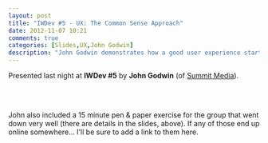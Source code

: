 ```yaml
---
layout: post
title: "IWDev #5 - UX: The Common Sense Approach"
date: 2012-11-07 10:21
comments: true
categories: [Slides,UX,John Godwin]
description: "John Godwin demonstrates how a good user experience starts with common sense."
---
```


Presented last night at **IWDev #5** by **John Godwin** (of [Summit Media](http://www.summit.co.uk)).

<script async class="speakerdeck-embed" data-id="509a34f31eeb970002034a16" data-ratio="1.3333333333333333" src="//speakerdeck.com/assets/embed.js"></script>

<br /><br />

John also included a 15 minute pen & paper exercise for the group that went down very well (there are details in the slides, above). If any of those end up online somewhere... I'll be sure to add a link to them here.